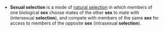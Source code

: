 - **Sexual selection** is a mode of [natural selection]() in which members of one biological **sex** choose mates of the other **sex** to mate with (intersexual **selection**), and compete with members of the same **sex** for access to members of the opposite **sex** (intrasexual **selection**).
